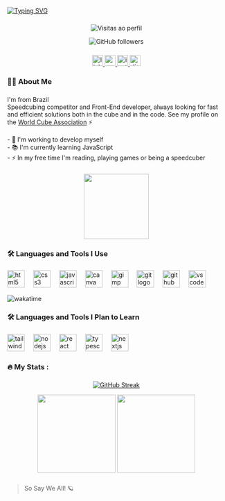 [![Typing SVG](https://readme-typing-svg.herokuapp.com/?color=FFFAFA&size=30&center=true&vCenter=true&width=1000&lines=I'm+19+years+old;Front-End+Developer;And+I'm+A+Speedcuber!;+Welcome+To+My+Profile;+So+Say+We+All!+🪐)](https://git.io/typing-svg)

###

<div align="center">

  ![Visitas ao perfil](https://komarev.com/ghpvc/?username=BrianMunizSilveira)

  ![GitHub followers](https://img.shields.io/github/followers/BrianMunizSilveira?label=Follow&style=social)
</div>

###

<div align="center">
  <a href="www.linkedin.com/in/brian-muniz-silveira" target="_blank">
    <img src="https://img.shields.io/static/v1?message=LinkedIn&logo=linkedin&label=&color=0077B5&logoColor=white&labelColor=&style=for-the-badge" height="25" alt="linkedin logo"  />
  </a>
  <a href="mailto:brian.muniz.silveira@gmail.com" target="_blank">
    <img src="https://img.shields.io/static/v1?message=Gmail&logo=gmail&label=&color=D14836&logoColor=white&labelColor=&style=for-the-badge" height="25" alt="gmail logo"  />
  </a>
  <a href="https://www.instagram.com/mxlfylxrd/" target="_blank">
    <img src="https://img.shields.io/static/v1?message=Instagram&logo=instagram&label=&color=E4405F&logoColor=white&labelColor=&style=for-the-badge" height="25" alt="instagram logo"  />
  </a>
  <img src="https://img.shields.io/static/v1?message=Discord&logo=discord&label=&color=7289DA&logoColor=white&labelColor=&style=for-the-badge" height="25" alt="discord logo"  />
</div>

###

<h3 align="left">👩‍💻  About Me</h3>

###

<p align="left">I'm from Brazil<br> Speedcubing competitor and Front-End developer, always looking for fast and efficient solutions both in the cube and in the code. See my profile on the <a href="https://www.worldcubeassociation.org/persons/2024SILV15" target="_blank">World Cube Association</a> ⚡ <br><br>- 🔭 I'm working to develop myself<br>- 📚 I'm currently learning JavaScript<br>- ⚡ In my free time I'm reading, playing games or being a speedcuber</p>

###

<div align="center">
  <img height="150" src="https://i.imgflip.com/5cxoly.gif"  />
</div>

###

<h3 align="left">🛠 Languages and Tools I Use</h3>

###

<div align="left">
<img src="https://skillicons.dev/icons?i=html" height="40" alt="html5 logo"  />
  <img width="12" />
  <img src="https://skillicons.dev/icons?i=css" height="40" alt="css3 logo"  />
  <img width="12" />
  <img src="https://skillicons.dev/icons?i=js" height="40" alt="javascript logo"  />
  <img width="12" />
  <img src="https://cdn.jsdelivr.net/gh/devicons/devicon/icons/canva/canva-original.svg" height="40" alt="canva logo"  />
  <img width="12" />
  <img src="https://cdn.jsdelivr.net/gh/devicons/devicon/icons/gimp/gimp-original.svg" height="40" alt="gimp logo"  />
  <img width="12" />
  <img src="https://cdn.jsdelivr.net/gh/devicons/devicon/icons/git/git-original.svg" height="40" alt="git logo"  />
  <img width="12" />
  <img src="https://skillicons.dev/icons?i=github" height="40" alt="github logo"  />
  <img width="12" />
  <img src="https://skillicons.dev/icons?i=vscode" height="40" alt="vscode logo"  />
  
  ![wakatime](https://wakatime.com/badge/user/04f9d9f5-78d5-4252-bb42-c13048cc1271.svg)
</div>

###

<h3 align="left">🛠 Languages and Tools I Plan to Learn </h3>

###

<div align="left">
  <img src="https://skillicons.dev/icons?i=tailwind" height="40" alt="tailwindcss logo"  />
  <img width="12" />
    <img src="https://skillicons.dev/icons?i=nodejs" height="40" alt="nodejs logo"  />
  <img width="12" />
  <img src="https://skillicons.dev/icons?i=react" height="40" alt="react logo"  />
  <img width="12" />
  <img src="https://skillicons.dev/icons?i=ts" height="40" alt="typescript logo"  />
  <img width="12" />
  <img src="https://cdn.jsdelivr.net/gh/devicons/devicon/icons/nextjs/nextjs-original.svg" height="40" alt="nextjs logo"  />
  <img width="12" />
</div>

###

<h3 align="left">🔥 My Stats :</h3>

###

<div align="center">
  
[![GitHub Streak](https://streak-stats.demolab.com?user=BrianMunizSilveira&theme=highcontrast&hide_border=true&border_radius=6&locale=pt_BR&card_width=450&background=45%2C000000%2C0F4071)](https://git.io/streak-stats)

<img height="180em" src="https://github-readme-stats.vercel.app/api?username=BrianMunizSilveira&show_icons=true&theme=algolia&locale=pt-br" />

<img height="180em" src="https://github-readme-stats.vercel.app/api/top-langs/?username=BrianMunizSilveira&layout=compact&langs_count=6&theme=algolia&locale=pt-br" />

</div>

###

> So Say We All! 🪐
